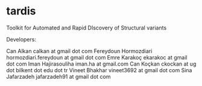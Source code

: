 tardis
======

Toolkit for Automated and Rapid DIscovery of Structural variants

Developers:

Can Alkan		calkan at gmail dot com
Fereydoun Hormozdiari	hormozdiari.fereydoun at gmail dot com
Emre Karakoç		ekarakoc at gmail dot com
Iman Hajirasouliha	iman.ha at gmail.com
Can Koçkan		ckockan at ug dot bilkent dot edu dot tr
Vineet Bhakhar		vineet3692 at gmail dot com
Sina Jafarzadeh		jafarzadeh91 at gmail dot com

